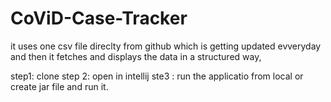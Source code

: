 # CoViD-Case-Tracker
it uses one csv file direclty from github which is getting updated evveryday and then it fetches  and displays the data in a structured way,

step1: clone 
step 2: open in intellij
ste3 : run the applicatio from local or create jar file and run it.
